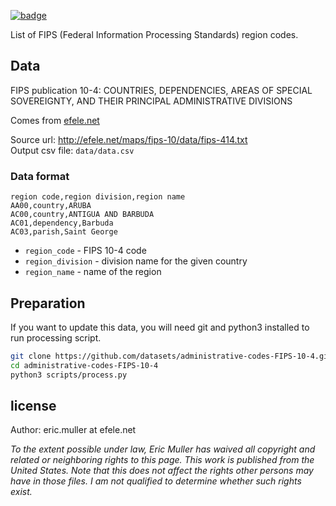 <a className="gh-badge" href="https://datahub.io/core/fips-10-4"><img src="https://badgen.net/badge/icon/View%20on%20datahub.io/orange?icon=https://datahub.io/datahub-cube-badge-icon.svg&label&scale=1.25" alt="badge" /></a>

List of FIPS (Federal Information Processing Standards) region codes.

## Data

FIPS publication 10-4: COUNTRIES, DEPENDENCIES, AREAS OF SPECIAL SOVEREIGNTY, AND THEIR PRINCIPAL ADMINISTRATIVE DIVISIONS

Comes from [efele.net](http://efele.net/maps/fips-10/data/)  
 
Source url: http://efele.net/maps/fips-10/data/fips-414.txt  
Output csv file: `data/data.csv`

### Data format

```
region code,region division,region name
AA00,country,ARUBA
AC00,country,ANTIGUA AND BARBUDA
AC01,dependency,Barbuda
AC03,parish,Saint George
```

* `region_code` - FIPS 10-4 code
* `region_division` - division name for the given country
* `region_name` - name of the region
 
## Preparation
 
If you want to update this data, you will need git and python3 installed to run processing script.

``` bash
git clone https://github.com/datasets/administrative-codes-FIPS-10-4.git
cd administrative-codes-FIPS-10-4
python3 scripts/process.py
```

## license

Author:
eric.muller at efele.net

*To the extent possible under law, Eric Muller has waived all copyright and related or neighboring rights to this page. This work is published from the United States.
Note that this does not affect the rights other persons may have in those files. I am not qualified to determine whether such rights exist.*
